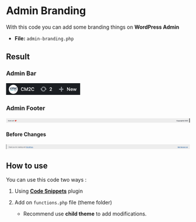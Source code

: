 # Admin Branding

With this code you can add some branding things on **WordPress Admin**

* **File:** `admin-branding.php`

## Result

### Admin Bar

<a href="#">
<img src="../../images/admin-bar-icon.png" alt="Admin Bar (After)" />
</a>

### Admin Footer

<a href="#">
<img src="../../images/footer-after.png" alt="Admin Footer (After)" />
</a>

#### Before Changes

<a href="#">
<img src="../../images/footer-before.png" alt="Admin Footer (Before)" />
</a>

## How to use

You can use this code two ways :

1. Using **[Code Snippets](https://pt.wordpress.org/plugins/code-snippets/)** plugin
2. Add on `functions.php` file (theme folder)

   * Recommend use **child theme** to add modifications.
